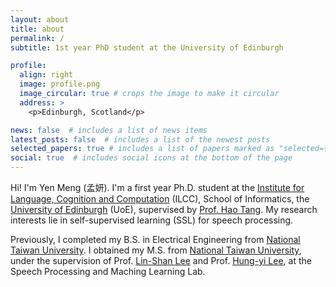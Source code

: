 ```yaml
---
layout: about
title: about
permalink: /
subtitle: 1st year PhD student at the University of Edinburgh

profile:
  align: right
  image: profile.png
  image_circular: true # crops the image to make it circular
  address: >
    <p>Edinburgh, Scotland</p>

news: false  # includes a list of news items
latest_posts: false  # includes a list of the newest posts
selected_papers: true # includes a list of papers marked as "selected={true}"
social: true  # includes social icons at the bottom of the page
---
```


Hi! I'm Yen Meng (孟妍). I'm a first year Ph.D. student at the [Institute for Language, Cognition and Computation](https://web.inf.ed.ac.uk/ilcc) (ILCC), School of Informatics, the [University of Edinburgh](https://www.ed.ac.uk/) (UoE), supervised by [Prof. Hao Tang](https://homepages.inf.ed.ac.uk/htang2/index.html). My research interests lie in self-supervised learning (SSL) for speech processing.

Previously, I completed my B.S. in Electrical Engineering from [National Taiwan University](https://www.ntu.edu.tw/). I obtained my M.S. from [National Taiwan University](https://www.ntu.edu.tw/), under the supervision of Prof. [Lin-Shan Lee](http://speech.ee.ntu.edu.tw/previous_version/lslNew.htm) and Prof. [Hung-yi Lee](https://speech.ee.ntu.edu.tw/~hylee/index.php), at the Speech Processing and Maching Learning Lab.
